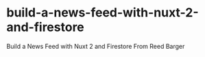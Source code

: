 # build-a-news-feed-with-nuxt-2-and-firestore
Build a News Feed with Nuxt 2 and Firestore From Reed Barger
